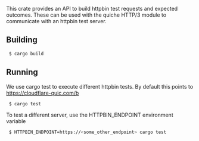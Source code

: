 This crate provides an API to build httpbin test requests and expected
outcomes. These can be used with the quiche HTTP/3 module to
communicate with an httpbin test server.

Building
--------

```bash
 $ cargo build
```

Running
--------
We use cargo test to execute different httpbin tests. By default this points to https://cloudflare-quic.com/b

```bash
 $ cargo test
```

To test a different server, use the HTTPBIN_ENDPOINT environment variable

```bash
 $ HTTPBIN_ENDPOINT=https://<some_other_endpoint> cargo test
```
